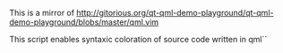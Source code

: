 This is a mirror of http://gitorious.org/qt-qml-demo-playground/qt-qml-demo-playground/blobs/master/qml.vim

This script enables syntaxic coloration of source code written in qml``

